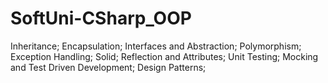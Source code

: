 # SoftUni-CSharp_OOP
Inheritance; Encapsulation; Interfaces and Abstraction; Polymorphism; Exception Handling; Solid; Reflection and Attributes; Unit Testing; Mocking and Test Driven Development; Design Patterns; 
